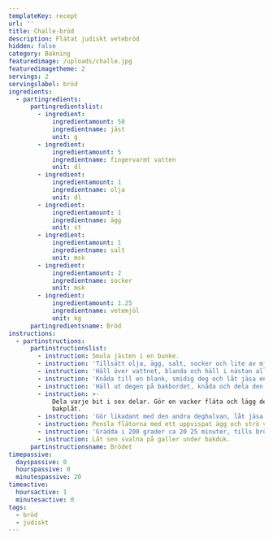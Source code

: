```yaml
---
templateKey: recept
url: ''
title: Challe-bröd
description: Flätat judiskt vetebröd
hidden: false
category: Bakning
featuredimage: /uploads/challe.jpg
featuredimagetheme: 2
servings: 2
servingslabel: bröd
ingredients:
  - partingredients:
      partingredientslist:
        - ingredient:
            ingredientamount: 50
            ingredientname: jäst
            unit: g
        - ingredient:
            ingredientamount: 5
            ingredientname: fingervarmt vatten
            unit: dl
        - ingredient:
            ingredientamount: 1
            ingredientname: olja
            unit: dl
        - ingredient:
            ingredientamount: 1
            ingredientname: ägg
            unit: st
        - ingredient:
            ingredientamount: 1
            ingredientname: salt
            unit: msk
        - ingredient:
            ingredientamount: 2
            ingredientname: socker
            unit: msk
        - ingredient:
            ingredientamount: 1.25
            ingredientname: vetemjöl
            unit: kg
      partingredientsname: Bröd
instructions:
  - partinstructions:
      partinstructionslist:
        - instruction: Smula jästen i en bunke.
        - instruction: 'Tillsätt olja, ägg, salt, socker och lite av mjölet.'
        - instruction: 'Häll över vattnet, blanda och häll i nästan allt resterande mjöl.'
        - instruction: 'Knåda till en blank, smidig deg och låt jäsa en timme.'
        - instruction: 'Häll ut degen på bakbordet, knåda och dela den i två bitar.'
        - instruction: >-
            Dela varje bit i sex delar. Gör en vacker fläta och lägg den på en
            bakplåt.
        - instruction: 'Gör likadant med den andra deghalvan, låt jäsa ca 30 minuter.'
        - instruction: Pensla flätorna med ett uppvispat ägg och strö vallmofrö över.
        - instruction: 'Grädda i 200 grader ca 20 25 minuter, tills brödet är torrt inuti.'
        - instruction: Låt sen svalna på galler under bakduk.
      partinstructionsname: Brödet
timepassive:
  dayspassive: 0
  hourspassive: 0
  minutespassive: 20
timeactive:
  hoursactive: 1
  minutesactive: 0
tags:
  - bröd
  - judiskt
---
```


